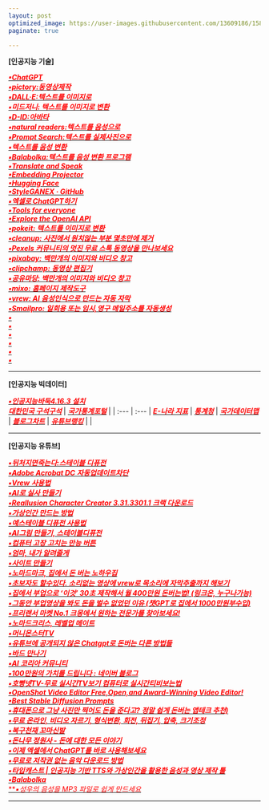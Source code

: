 ```yaml
---
layout: post
optimized_image: https://user-images.githubusercontent.com/13609186/158834851-5c5d7736-001b-448d-8bb6-eb99f2f16233.jpg
paginate: true

---
```


**[인공지능 기술]** 

[<span style="color:red">***▪ChatGPT***</span>](https://chat.openai.com/chat)<br>
[<span style="color:red">***▪pictory:동영상제작***</span>](https://app.pictory.ai/textinput)<br>
[<span style="color:red">***▪DALL·E:텍스트를 이미지로***</span>](https://labs.openai.com/)<br>
[<span style="color:red">***▪미드저니: 텍스트를 이미지로 변환***</span>](https://discord.com/channels/662267976984297473/@home)<br>
[<span style="color:red">***▪D-ID:아바타***</span>](https://studio.d-id.com/?video=tlk_fa1ueJObWfSiYe4RT57u2)<br>
[<span style="color:red">***▪natural readers:텍스트를 음성으로***</span>](https://www.naturalreaders.com/online/)<br>
[<span style="color:red">***▪Prompt Search:텍스트를 실제사진으로***</span>](https://www.ptsearch.info/home/)<br>
[<span style="color:red">***▪텍스트를 음성 변환***</span>](https://text-to-speech.imtranslator.net/speech.asp)<br>
[<span style="color:red">***▪Balabolka:텍스트를 음성 변환 프로그램***</span>](http://www.cross-plus-a.com/kr/balabolka.htm)<br>
[<span style="color:red">***▪Translate and Speak***</span>](https://imtranslator.net/translate-and-speak/)<br>
[<span style="color:red">***▪Embedding Projector***</span>](https://projector.tensorflow.org/)<br>
[<span style="color:red">***▪Hugging Face***</span>](https://huggingface.co/spaces/PKUWilliamYang/StyleGANEX)<br>
[<span style="color:red">***▪StyleGANEX · GitHub***</span>](https://github.com/williamyang1991/StyleGANEX/actions)<br>
[<span style="color:red">***▪엑셀로 ChatGPT하기***</span>](https://drive.google.com/file/d/1EBqu1F7zMbLC121afBWaI2tEIZw07Lcg/view?usp=share_link)<br>
[<span style="color:red">***▪Tools for everyone***</span>](https://ai.google/tools/)<br>
[<span style="color:red">***▪Explore the OpenAI API***</span>](https://platform.openai.com/overview)<br>
[<span style="color:red">***▪pokeit: 텍스트를 이미지로 변환***</span>](https://pokeit.ai/)<br>
[<span style="color:red">***▪cleanup: 사진에서 원치않는 부분 몇초만에 제거***</span>](https://cleanup.pictures/)<br>
[<span style="color:red">***▪Pexels 커뮤니티의 멋진 무료 스톡 동영상을 만나보세요***</span>](https://www.pexels.com/ko-kr/videos/)<br>
[<span style="color:red">***▪pixabay: 백만개의 이미지와 비디오 창고***</span>](https://pixabay.com/ko/sound-effects/search/rain%20falling/?manual_search=1)<br>
[<span style="color:red">***▪clipchamp: 동영상 편집기***</span>](https://app.clipchamp.com/)<br>
[<span style="color:red">***▪공유마당: 백만개의 이미지와 비디오 창고***</span>](https://gongu.copyright.or.kr/gongu/main/main.do)<br>
[<span style="color:red">***▪mixo: 홈페이지 제작도구***</span>](https://app.mixo.io/sites/UZzgZVo8YK7SDaTwTFwt)<br>
[<span style="color:red">***▪vrew: AI 음성인식으로 만드는 자동 자막***</span>](https://vrew.voyagerx.com/ko/)<br>
[<span style="color:red">***▪Smailpro: 일회용 또는 임시,영구 메일주소를 자동생성***</span>](https://smailpro.com/)<br>
[<span style="color:red">***▪***</span>]()<br>
[<span style="color:red">***▪***</span>]()<br>
[<span style="color:red">***▪***</span>]()<br>
[<span style="color:red">***▪***</span>]()<br>
[<span style="color:red">***▪***</span>]()<br>
[<span style="color:red">***▪***</span>]()<br>

---

**[인공지능 빅데이터]** 

[<span style="color:red">***▪인공지능바둑4.16.3 설치***</span>](https://www.youtube.com/watch?app=desktop&v=RgKI_LxXH6k)<br>
 [<span style="color:red">***대한민국 구석구석***</span>](https://korean.visitkorea.or.kr/main/main.do#home) | [<span style="color:red">***국가통계포털***</span>](https://kosis.kr/index/index.do) |
| :--- | :--- |
 [<span style="color:red">***E-나라 지표***</span>](https://www.index.go.kr/potal/idx/keyBord.do) | [<span style="color:red">***통계청***</span>](https://kostat.go.kr/portal/korea/index.action) |
 [<span style="color:red">***국가데이터맵***</span>](https://www.data.go.kr/tcs/opd/ndm/view.do) | [<span style="color:red">***블로그차트***</span>](https://www.blogchart.co.kr/chart/theme) |
 [<span style="color:red">***유튜브랭킹***</span>](https://youtube-rank.com/) | []() |

---

**[인공지능 유튜브]** 


[<span style="color:red">***▪뒤처지면죽는다:스테이블 디퓨전***</span>](https://www.youtube.com/@backdie)<br>
[<span style="color:red">***▪Adobe Acrobat DC 자동업데이트차단***</span>](https://oooh.co.kr/entry/%EC%95%84%ED%81%AC%EB%A1%9C%EB%B2%B3-%EC%9E%90%EB%8F%99-%EC%97%85%EB%8D%B0%EC%9D%B4%ED%8A%B8-%EB%81%84%EA%B8%B0-%EC%B0%A8%EB%8B%A8-Adobe-Acrobat-DC)<br>
[<span style="color:red">***▪Vrew 사용법***</span>](https://www.youtube.com/watch?v=9fwkpRuSSrA)<br>
[<span style="color:red">***▪AI로 실사 만들기***</span>](https://www.youtube.com/watch?v=P9D_3yt_a3g)<br>
[<span style="color:red">***▪Reallusion Character Creator 3.31.3301.1 크랙 다운로드***</span>](https://ko.taiwebs.com/windows/download-reallusion-character-creator-5434.html)<br>
[<span style="color:red">***▪가상인간 만드는 방법***</span>](https://www.youtube.com/watch?v=vVpQHz1toSQ)<br>
[<span style="color:red">***▪예스테이블 디퓨전 사용법***</span>](https://www.youtube.com/watch?v=zF99-RrNZfQ)<br>
[<span style="color:red">***▪AI그림 만들기, 스테이블디퓨전***</span>](https://www.youtube.com/watch?v=-jdSlfmqwjA)<br>
[<span style="color:red">***▪컴퓨터 고장 고치는 만능 버튼***</span>](https://www.youtube.com/watch?v=x6IfugGxJBs&t=174s)<br>
[<span style="color:red">***▪엄마, 내가 알려줄게***</span>](https://www.youtube.com/@mamapop)<br>
[<span style="color:red">***▪사이트 만들기***</span>](https://app.mixo.io/login?redirect=/sites/9BtGnfXxZ0otiXKbVwaH/edit)<br>
[<span style="color:red">***▪노마드마크, 집에서 돈 버는 노하우집***</span>](https://www.youtube.com/@nomad_mark)<br>
[<span style="color:red">***▪초보자도 할수있다. 소리없는 영상에 vrew로 목소리에 자막추출까지 해보기***</span>](https://www.youtube.com/watch?v=Le72MEIZ304)<br>
[<span style="color:red">***▪집에서 부업으로 ‘이것’ 30초 제작해서 월 400만원 돈버는법! (링크온, 누구나가능)***</span>](https://www.youtube.com/watch?v=q4jfUPSGbBM)<br>
[<span style="color:red">***▪그동안 부업영상을 봐도 돈을 벌수 없었던 이유 (챗GPT로 집에서 1000만원부수입)***</span>](https://www.youtube.com/watch?v=rXuDSLyHV0Q)<br>
[<span style="color:red">***▪프리랜서 마켓 No.1 크몽에서 원하는 전문가를 찾아보세요!***</span>](https://kmong.com/)<br>
[<span style="color:red">***▪노마드크리스, 레벨업 메이트***</span>](https://www.youtube.com/@nomadchris)<br>
[<span style="color:red">***▪머니몬스터TV***</span>](https://www.youtube.com/@money_Monster)<br>
[<span style="color:red">***▪유튜브에 공개되지 않은 Chatgpt로 돈버는 다른 방법들***</span>](https://www.youtube.com/watch?v=elQ2F6_JBx4&t=14s)<br>
[<span style="color:red">***▪바드 만나기***</span>](https://bard.google.com/?hl=en)<br>
[<span style="color:red">***▪AI 코리아 커뮤니티***</span>](https://www.youtube.com/@AIKoreaCommunity/videos)<br>
[<span style="color:red">***▪100만원의 가치를 드립니다 : 네이버 블로그***</span>](https://blog.naver.com/kleinfuch/222493442650)<br>
[<span style="color:red">***▪호빵넷TV-무료 실시간TV보기 컴퓨터로 실시간티비보는법***</span>](http://tv.hobbang.net/)<br>
[<span style="color:red">***▪OpenShot Video Editor Free,Open,and Award-Winning Video Editor!***</span>](https://www.openshot.org/)<br>
[<span style="color:red">***▪Best Stable Diffusion Prompts***</span>](https://prompthero.com/stable-diffusion-prompts)<br>
[<span style="color:red">***▪휴대폰으로 그냥 사진만 찍어도 돈을 준다고? 정말 쉽게 돈버는 앱테크 추천)***</span>](https://www.youtube.com/watch?v=VElJJpoVIVY)<br>
[<span style="color:red">***▪무료 온라인, 비디오 자르기, 형식변환, 회전, 뒤집기, 압축, 크기조정***</span>](https://video-cutter-js.com/kr/)<br>
[<span style="color:red">***▪복구천재 꼬마신발***</span>](https://www.youtube.com/@Little_Shoes)<br>
[<span style="color:red">***▪돈나무 정원사 - 돈에 대한 모든 이야기***</span>](https://wealthbe.com/)<br>
[<span style="color:red">***▪이제 엑셀에서 ChatGPT를 바로 사용해보세요***</span>](https://wealthbe.com/)<br>
[<span style="color:red">***▪무료로 저작권 없는 음악 다운로드 방법***</span>](https://thisiswhyimyoung.com/%EC%A0%80%EC%9E%91%EA%B6%8C-%EC%97%86%EB%8A%94-%EC%9D%8C%EC%95%85-%EB%8B%A4%EC%9A%B4%EB%A1%9C%EB%93%9C-bgm-%EB%B8%8C%EA%B8%88/)<br>
[<span style="color:red">***▪타입캐스트 | 인공지능 기반 TTS와 가상인간을 활용한 음성과 영상 제작 툴***</span>](https://app.typecast.ai/ko/login?nextPath=%2Fko%2Fdashboard)<br>
[<span style="color:red">***▪Balabolka***</span>](http://www.cross-plus-a.com/kr/balabolka.htm)<br>
[<span style="color:red">***▪*성우의 음성을 MP3 파일로 쉽게 만드세요**</span>](https://www.wemakevoice.com/freetts)<br>


---

